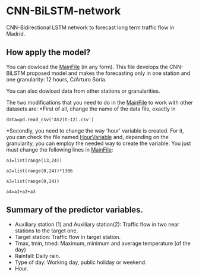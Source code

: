 # CNN-BiLSTM-network
CNN-Bidirectional LSTM network to forecast long term traffic flow in Madrid. 

## How apply the model?
You can dowload the [MainFile](https://github.com/MMH1997/CNN-BiLSTM-network/blob/main/Main.ipynb) (in any form). This file develops the CNN-BiLSTM proposed model and makes the forecasting only in one station and one granularity: 12 hours, C/Arturo Soria.

You can also dowload data from other stations or granularities. 

The two modifications that you need to do in the [MainFile](https://github.com/MMH1997/CNN-BiLSTM-network/blob/main/Main.ipynb) to work with other datasets are:
*First of all, change the name of the data file, exactly in 
    
`data=pd.read_csv('AS2(t-12).csv')`
    
*Secondly, you need to change the way 'hour' variable is created. For it, you can check the file named [HourVariable](https://github.com/MMH1997/CNN-BiLSTM-network/blob/main/HourVariable.ipynb) and, depending on the granularity, you can employ the needed way to create the variable. You just must change the following lines in [MainFile](https://github.com/MMH1997/CNN-BiLSTM-network/blob/main/Main.ipynb):
    
`a1=list(range(13,24))`

`a2=list(range(0,24))*1306`

`a3=list(range(0,24))`

`a4=a1+a2+a3`


## Summary of the predictor variables.
* Auxiliary station (1) and Auxiliary station(2): Traffic flow in two near stations to the target one. 
* Target station: Traffic flow in target station.
* Tmax, tmin, tmed: Maximum, minimum and average temperature (of the day)
* Rainfall: Daily rain.
* Type of day: Working day, public holiday or weekend.
* Hour.
